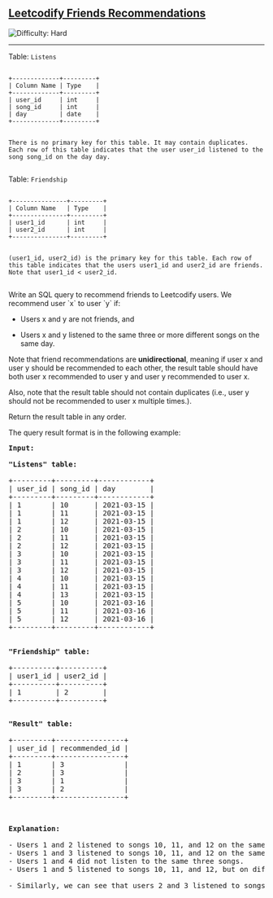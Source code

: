 <h2><a href="https://leetcode.com/problems/leetcodify-friends-recommendations/description/">Leetcodify Friends Recommendations</a></h2> <img src='https://img.shields.io/badge/Difficulty-Hard-red' alt='Difficulty: Hard' /><hr>

<div>

<p>Table: <code>Listens</code></p>
<pre>
<code>
+-------------+---------+
| Column Name | Type    |
+-------------+---------+
| user_id     | int     |
| song_id     | int     |
| day         | date    |
+-------------+---------+

There is no primary key for this table. It may contain duplicates.
Each row of this table indicates that the user user_id listened to the song song_id on the day day.
</code></pre>


<p>Table: <code>Friendship</code></p>
<pre>
<code>
+---------------+---------+
| Column Name   | Type    |
+---------------+---------+
| user1_id      | int     |
| user2_id      | int     |
+---------------+---------+

(user1_id, user2_id) is the primary key for this table.
Each row of this table indicates that the users user1_id and user2_id are friends.
Note that user1_id < user2_id.
</code></pre>


<p>Write an  SQL query to recommend friends to Leetcodify users. We recommend user `x` to user `y` if:</p>

- Users x and y are not friends, and

- Users x and y listened to the same three or more different songs on the same day.

Note that friend recommendations are **unidirectional**, meaning if user x and user y should be recommended to each other, the result table should have both user x recommended to user y and user y recommended to user x. 

Also, note that the result table should not contain duplicates (i.e., user y should not be recommended to user x multiple times.).

Return the result table in any order.

<p>The query result format is in the following example:</p>


<pre>
<strong>Input:</strong> 

<strong>"Listens" table:</strong> 

+---------+---------+------------+
| user_id | song_id | day        |
+---------+---------+------------+
| 1       | 10      | 2021-03-15 |
| 1       | 11      | 2021-03-15 |
| 1       | 12      | 2021-03-15 |
| 2       | 10      | 2021-03-15 |
| 2       | 11      | 2021-03-15 |
| 2       | 12      | 2021-03-15 |
| 3       | 10      | 2021-03-15 |
| 3       | 11      | 2021-03-15 |
| 3       | 12      | 2021-03-15 |
| 4       | 10      | 2021-03-15 |
| 4       | 11      | 2021-03-15 |
| 4       | 13      | 2021-03-15 |
| 5       | 10      | 2021-03-16 |
| 5       | 11      | 2021-03-16 |
| 5       | 12      | 2021-03-16 |
+---------+---------+------------+


<strong>"Friendship" table:</strong> 

+----------+----------+
| user1_id | user2_id |
+----------+----------+
| 1        | 2        |
+----------+----------+

</pre>

<pre>
<strong>"Result" table:</strong> 

+---------+----------------+
| user_id | recommended_id |
+---------+----------------+
| 1       | 3              |
| 2       | 3              |
| 3       | 1              |
| 3       | 2              |
+---------+----------------+

</pre>

<pre>

<strong>Explanation:</strong> 

- Users 1 and 2 listened to songs 10, 11, and 12 on the same day, but they are already friends.
- Users 1 and 3 listened to songs 10, 11, and 12 on the same day. Since they are not friends, we recommend them to each other.
- Users 1 and 4 did not listen to the same three songs.
- Users 1 and 5 listened to songs 10, 11, and 12, but on different days.

- Similarly, we can see that users 2 and 3 listened to songs 10, 11, and 12 on the same day and are not friends, so we recommend them to each other.
</code>
</pre>
</div>
